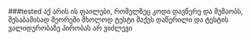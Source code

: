 ###tested
აქ არის ის ფაილები, რომელზეც კოდი დავწერე და მუშაობს, შესაბამისად მეორეში მხოლოდ ტესტი მაქვს დაწერილი და ტესტის ვალიდურობაზე პირობას არ ვიძლევი